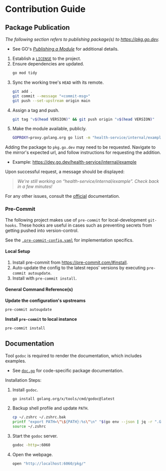 # Contribution Guide

## Package Publication

_The following section refers to publishing package(s) to https://pkg.go.dev._

- See GO's [*Publishing a Module*](https://go.dev/doc/modules/publishing) for additional details.

1. Establish a [`LICENSE`](https://spdx.org/licenses/) to the project.
2. Ensure dependencies are updated.
    ```bash
    go mod tidy
    ```
3. Sync the working tree's `HEAD` with its remote.
    ```bash
    git add .
    git commit --message "<commit-msg>"
    git push --set-upstream origin main
    ```
4. Assign a tag and push.
    ```bash
    git tag "v$(head VERSION)" && git push origin "v$(head VERSION)"
    ```
5. Make the module available, publicly.
    ```bash
    GOPROXY=proxy.golang.org go list -m "health-service/internal/example@v$(head VERSION)"
    ```

Adding the package to `pkg.go.dev` may need to be requested. Navigate to the mirror's expected url, and follow
instructions for requesting the addition.

- Example: https://dev.go.dev/health-service/internal/example

Upon successful request, a message should be displayed:

> _We're still working on “health-service/internal/example”. Check back in a few minutes!_

For any other issues, consult the [official](https://pkg.go.dev/about#adding-a-package) documentation.

### Pre-Commit

The following project makes use of `pre-commit` for local-development `git-hooks`. These hooks are useful
in cases such as preventing secrets from getting pushed into version-control.

See the [`.pre-commit-config.yaml`](.pre-commit-config.yaml) for implementation specifics.

#### Local Setup

1. Install pre-commit from https://pre-commit.com/#install.
2. Auto-update the config to the latest repos' versions by executing `pre-commit autoupdate`.
3. Install with `pre-commit install`.

#### General Command Reference(s)

**Update the configuration's upstreams**

```bash
pre-commit autoupdate
```

**Install `pre-commit` to local instance**

```bash
pre-commit install
```

## Documentation

Tool `godoc` is required to render the documentation, which includes examples.

- See [`doc.go`](doc.go) for code-specific package documentation.

Installation Steps:

1. Install `godoc`.
    ```bash
    go install golang.org/x/tools/cmd/godoc@latest
    ```
1. Backup shell profile and update `PATH`.
    ```bash
    cp ~/.zshrc ~/.zshrc.bak
    printf "export PATH=\"\${PATH}:%s\"\n" "$(go env --json | jq -r ".GOPATH")/bin" >> ~/.zshrc
    source ~/.zshrc
    ```
1. Start the `godoc` server.
    ```bash
    godoc -http=:6060
    ```
1. Open the webpage.
    ```bash
    open "http://localhost:6060/pkg/"
    ```
